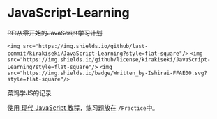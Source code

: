 # JavaScript-Learning

~~RE:从零开始的JavaScript学习计划~~

`<img src="https://img.shields.io/github/last-commit/kirakiseki/JavaScript-Learning?style=flat-square"/>` `<img src="https://img.shields.io/github/license/kirakiseki/JavaScript-Learning?style=flat-square"/>`  `<img src="https://img.shields.io/badge/Written_by-Ishirai-FFAE00.svg?style=flat-square"/>`

菜鸡学JS的记录

使用[ 现代 JavaScript 教程](https://zh.javascript.info/)，练习题放在 `/Practice`中。
